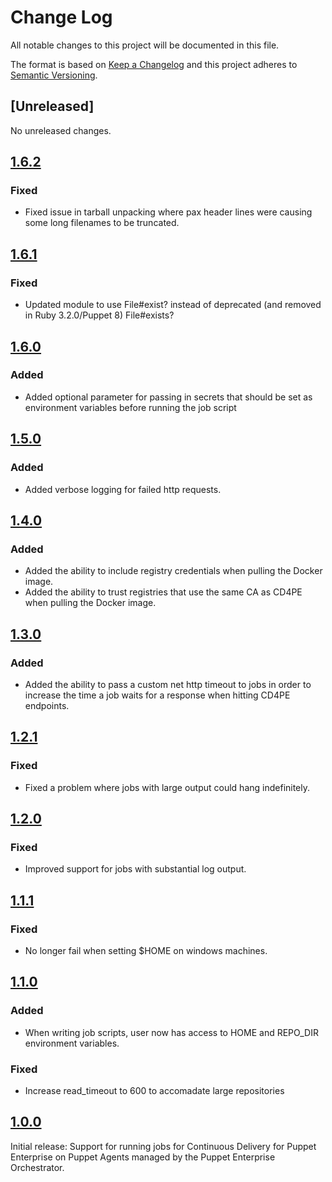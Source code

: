 # Change Log

All notable changes to this project will be documented in this file.

The format is based on [Keep a Changelog](http://keepachangelog.com/)
and this project adheres to [Semantic Versioning](http://semver.org/).

## [Unreleased]

No unreleased changes.

## [1.6.2](https://github.com/puppetlabs/puppetlabs-cd4pe_jobs/tree/1.6.2)

### Fixed
- Fixed issue in tarball unpacking where pax header lines were causing some long filenames to be truncated.


## [1.6.1](https://github.com/puppetlabs/puppetlabs-cd4pe_jobs/tree/1.6.1)

### Fixed
- Updated module to use File#exist? instead of deprecated (and removed in Ruby 3.2.0/Puppet 8) File#exists?

## [1.6.0](https://github.com/puppetlabs/puppetlabs-cd4pe_jobs/tree/1.6.0)

### Added

- Added optional parameter for passing in secrets that should be set as environment variables before running the job script

## [1.5.0](https://github.com/puppetlabs/puppetlabs-cd4pe_jobs/tree/1.5.0)

### Added

- Added verbose logging for failed http requests.

## [1.4.0](https://github.com/puppetlabs/puppetlabs-cd4pe_jobs/tree/1.4.0)

### Added

- Added the ability to include registry credentials when pulling the Docker image.
- Added the ability to trust registries that use the same CA as CD4PE when pulling the Docker image.

## [1.3.0](https://github.com/puppetlabs/puppetlabs-cd4pe_jobs/tree/1.3.0)

### Added

- Added the ability to pass a custom net http timeout to jobs in order to increase the time a job waits for a response when hitting CD4PE endpoints.

## [1.2.1](https://github.com/puppetlabs/puppetlabs-cd4pe_jobs/tree/1.2.1)

### Fixed

- Fixed a problem where jobs with large output could hang indefinitely.

## [1.2.0](https://github.com/puppetlabs/puppetlabs-cd4pe_jobs/tree/1.2.0)

### Fixed

- Improved support for jobs with substantial log output.

## [1.1.1](https://github.com/puppetlabs/puppetlabs-cd4pe_jobs/tree/1.1.1)

### Fixed

- No longer fail when setting \$HOME on windows machines.

## [1.1.0](https://github.com/puppetlabs/puppetlabs-cd4pe_jobs/tree/1.1.0)

### Added

- When writing job scripts, user now has access to HOME and REPO_DIR environment variables.

### Fixed

- Increase read_timeout to 600 to accomadate large repositories

## [1.0.0](https://github.com/puppetlabs/puppetlabs-cd4pe_jobs/tree/1.0.0)

Initial release: Support for running jobs for Continuous Delivery for Puppet Enterprise on Puppet Agents managed by the Puppet Enterprise Orchestrator.
